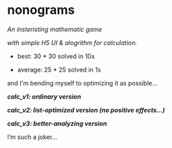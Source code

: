 # nonograms
_An insteristing mathematic game_

_with simple H5 UI & alogrithm for calculation._

- best: 30 * 30 solved in 10s

- average: 25 * 25 solved in 1s

and I'm bending myself to optimizing it as possible...

***calc_v1: ordinary version***

***calc_v2: list-optimized version (no positive effects...)***

***calc_v3: better-analyzing version***

I’m such a joker…

